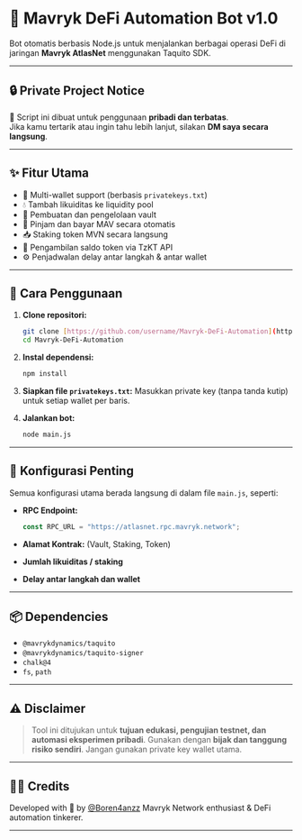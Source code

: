


# 🤖 Mavryk DeFi Automation Bot v1.0

Bot otomatis berbasis Node.js untuk menjalankan berbagai operasi DeFi di jaringan **Mavryk AtlasNet** menggunakan Taquito SDK.

---

## 🔒 Private Project Notice

📌 Script ini dibuat untuk penggunaan **pribadi dan terbatas**.  
Jika kamu tertarik atau ingin tahu lebih lanjut, silakan **DM saya secara langsung**.

---

## ✨ Fitur Utama

- 🔐 Multi-wallet support (berbasis `privatekeys.txt`)
- 💧 Tambah likuiditas ke liquidity pool
- 🏦 Pembuatan dan pengelolaan vault
- 💸 Pinjam dan bayar MAV secara otomatis
- 📥 Staking token MVN secara langsung
- 🧠 Pengambilan saldo token via TzKT API
- ⚙️ Penjadwalan delay antar langkah & antar wallet

---

## 🚀 Cara Penggunaan

1. **Clone repositori:**
   ```bash
   git clone [https://github.com/username/Mavryk-DeFi-Automation](https://github.com/Boren4anzz/Mavryk-Defi-Automation.git)
   cd Mavryk-DeFi-Automation
   ```

2. **Instal dependensi:**

   ```bash
   npm install
   ```

3. **Siapkan file `privatekeys.txt`:**
   Masukkan private key (tanpa tanda kutip) untuk setiap wallet per baris.

4. **Jalankan bot:**

   ```bash
   node main.js
   ```

---

## 🧩 Konfigurasi Penting

Semua konfigurasi utama berada langsung di dalam file `main.js`, seperti:

* **RPC Endpoint:**

  ```js
  const RPC_URL = "https://atlasnet.rpc.mavryk.network";
  ```

* **Alamat Kontrak:** (Vault, Staking, Token)

* **Jumlah likuiditas / staking**

* **Delay antar langkah dan wallet**

---

## 📦 Dependencies

* `@mavrykdynamics/taquito`
* `@mavrykdynamics/taquito-signer`
* `chalk@4`
* `fs`, `path`

---

## ⚠️ Disclaimer

> Tool ini ditujukan untuk **tujuan edukasi, pengujian testnet, dan automasi eksperimen pribadi**.
> Gunakan dengan **bijak dan tanggung risiko sendiri**. Jangan gunakan private key wallet utama.

---

## 👨‍💻 Credits

Developed with 💙 by [@Boren4anzz](https://github.com/Boren4anzz)
Mavryk Network enthusiast & DeFi automation tinkerer.

---


